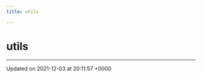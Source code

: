 ```yaml
---
title: utils

---
```


# utils








-------------------------------

Updated on 2021-12-03 at 20:11:57 +0000